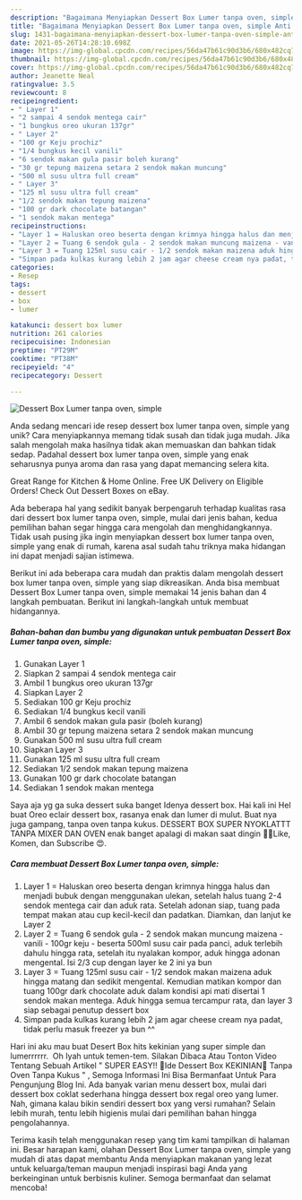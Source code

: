 ```yaml
---
description: "Bagaimana Menyiapkan Dessert Box Lumer tanpa oven, simple Anti Gagal"
title: "Bagaimana Menyiapkan Dessert Box Lumer tanpa oven, simple Anti Gagal"
slug: 1431-bagaimana-menyiapkan-dessert-box-lumer-tanpa-oven-simple-anti-gagal
date: 2021-05-26T14:28:10.698Z
image: https://img-global.cpcdn.com/recipes/56da47b61c90d3b6/680x482cq70/dessert-box-lumer-tanpa-oven-simple-foto-resep-utama.jpg
thumbnail: https://img-global.cpcdn.com/recipes/56da47b61c90d3b6/680x482cq70/dessert-box-lumer-tanpa-oven-simple-foto-resep-utama.jpg
cover: https://img-global.cpcdn.com/recipes/56da47b61c90d3b6/680x482cq70/dessert-box-lumer-tanpa-oven-simple-foto-resep-utama.jpg
author: Jeanette Neal
ratingvalue: 3.5
reviewcount: 8
recipeingredient:
- " Layer 1"
- "2 sampai 4 sendok mentega cair"
- "1 bungkus oreo ukuran 137gr"
- " Layer 2"
- "100 gr Keju prochiz"
- "1/4 bungkus kecil vanili"
- "6 sendok makan gula pasir boleh kurang"
- "30 gr tepung maizena setara 2 sendok makan muncung"
- "500 ml susu ultra full cream"
- " Layer 3"
- "125 ml susu ultra full cream"
- "1/2 sendok makan tepung maizena"
- "100 gr dark chocolate batangan"
- "1 sendok makan mentega"
recipeinstructions:
- "Layer 1 = Haluskan oreo beserta dengan krimnya hingga halus dan menjadi bubuk dengan menggunakan ulekan, setelah halus tuang 2-4 sendok mentega cair dan aduk rata. Setelah adonan siap, tuang pada tempat makan atau cup kecil-kecil dan padatkan. Diamkan, dan lanjut ke Layer 2"
- "Layer 2 = Tuang 6 sendok gula - 2 sendok makan muncung maizena - vanili - 100gr keju - beserta 500ml susu cair pada panci, aduk terlebih dahulu hingga rata, setelah itu nyalakan kompor, aduk hingga adonan mengental. Isi 2/3 cup dengan layer ke 2 ini ya bun"
- "Layer 3 = Tuang 125ml susu cair - 1/2 sendok makan maizena aduk hingga matang dan sedikit mengental. Kemudian matikan kompor dan tuang 100gr dark chocolate aduk dalam kondisi api mati disertai 1 sendok makan mentega. Aduk hingga semua tercampur rata, dan layer 3 siap sebagai penutup dessert box"
- "Simpan pada kulkas kurang lebih 2 jam agar cheese cream nya padat, tidak perlu masuk freezer ya bun ^^"
categories:
- Resep
tags:
- dessert
- box
- lumer

katakunci: dessert box lumer 
nutrition: 261 calories
recipecuisine: Indonesian
preptime: "PT29M"
cooktime: "PT38M"
recipeyield: "4"
recipecategory: Dessert

---
```



![Dessert Box Lumer tanpa oven, simple](https://img-global.cpcdn.com/recipes/56da47b61c90d3b6/680x482cq70/dessert-box-lumer-tanpa-oven-simple-foto-resep-utama.jpg)

Anda sedang mencari ide resep dessert box lumer tanpa oven, simple yang unik? Cara menyiapkannya memang tidak susah dan tidak juga mudah. Jika salah mengolah maka hasilnya tidak akan memuaskan dan bahkan tidak sedap. Padahal dessert box lumer tanpa oven, simple yang enak seharusnya punya aroma dan rasa yang dapat memancing selera kita.

Great Range for Kitchen &amp; Home Online. Free UK Delivery on Eligible Orders! Check Out Dessert Boxes on eBay.

Ada beberapa hal yang sedikit banyak berpengaruh terhadap kualitas rasa dari dessert box lumer tanpa oven, simple, mulai dari jenis bahan, kedua pemilihan bahan segar hingga cara mengolah dan menghidangkannya. Tidak usah pusing jika ingin menyiapkan dessert box lumer tanpa oven, simple yang enak di rumah, karena asal sudah tahu triknya maka hidangan ini dapat menjadi sajian istimewa.


Berikut ini ada beberapa cara mudah dan praktis dalam mengolah dessert box lumer tanpa oven, simple yang siap dikreasikan. Anda bisa membuat Dessert Box Lumer tanpa oven, simple memakai 14 jenis bahan dan 4 langkah pembuatan. Berikut ini langkah-langkah untuk membuat hidangannya.

<!--inarticleads1-->

##### Bahan-bahan dan bumbu yang digunakan untuk pembuatan Dessert Box Lumer tanpa oven, simple:

1. Gunakan  Layer 1
1. Siapkan 2 sampai 4 sendok mentega cair
1. Ambil 1 bungkus oreo ukuran 137gr
1. Siapkan  Layer 2
1. Sediakan 100 gr Keju prochiz
1. Sediakan 1/4 bungkus kecil vanili
1. Ambil 6 sendok makan gula pasir (boleh kurang)
1. Ambil 30 gr tepung maizena setara 2 sendok makan muncung
1. Gunakan 500 ml susu ultra full cream
1. Siapkan  Layer 3
1. Gunakan 125 ml susu ultra full cream
1. Sediakan 1/2 sendok makan tepung maizena
1. Gunakan 100 gr dark chocolate batangan
1. Sediakan 1 sendok makan mentega


Saya aja yg ga suka dessert suka banget ️Idenya dessert box. Hai kali ini Hel buat Oreo eclair dessert box, rasanya enak dan lumer di mulut. Buat nya juga gampang, tanpa oven tanpa kukus. DESSERT BOX SUPER NYOKLATTT TANPA MIXER DAN OVEN enak banget apalagi di makan saat dingin 🤤🤤Like, Komen, dan Subscribe 😍. 

<!--inarticleads2-->

##### Cara membuat Dessert Box Lumer tanpa oven, simple:

1. Layer 1 = Haluskan oreo beserta dengan krimnya hingga halus dan menjadi bubuk dengan menggunakan ulekan, setelah halus tuang 2-4 sendok mentega cair dan aduk rata. Setelah adonan siap, tuang pada tempat makan atau cup kecil-kecil dan padatkan. Diamkan, dan lanjut ke Layer 2
1. Layer 2 = Tuang 6 sendok gula - 2 sendok makan muncung maizena - vanili - 100gr keju - beserta 500ml susu cair pada panci, aduk terlebih dahulu hingga rata, setelah itu nyalakan kompor, aduk hingga adonan mengental. Isi 2/3 cup dengan layer ke 2 ini ya bun
1. Layer 3 = Tuang 125ml susu cair - 1/2 sendok makan maizena aduk hingga matang dan sedikit mengental. Kemudian matikan kompor dan tuang 100gr dark chocolate aduk dalam kondisi api mati disertai 1 sendok makan mentega. Aduk hingga semua tercampur rata, dan layer 3 siap sebagai penutup dessert box
1. Simpan pada kulkas kurang lebih 2 jam agar cheese cream nya padat, tidak perlu masuk freezer ya bun ^^


Hari ini aku mau buat Desert Box hits kekinian yang super simple dan lumerrrrrr. ️ ️Oh Iyah untuk temen-tem. Silakan Dibaca Atau Tonton Video Tentang Sebuah Artikel &#34; SUPER EASY!! 🦄Ide Dessert Box KEKINIAN🦄 Tanpa Oven Tanpa Kukus &#34; , Semoga Informasi Ini Bisa Bermanfaat Untuk Para Pengunjung Blog Ini. Ada banyak varian menu dessert box, mulai dari dessert box coklat sederhana hingga dessert box regal oreo yang lumer. Nah, gimana kalau bikin sendiri dessert box yang versi rumahan? Selain lebih murah, tentu lebih higienis mulai dari pemilihan bahan hingga pengolahannya. 

Terima kasih telah menggunakan resep yang tim kami tampilkan di halaman ini. Besar harapan kami, olahan Dessert Box Lumer tanpa oven, simple yang mudah di atas dapat membantu Anda menyiapkan makanan yang lezat untuk keluarga/teman maupun menjadi inspirasi bagi Anda yang berkeinginan untuk berbisnis kuliner. Semoga bermanfaat dan selamat mencoba!
